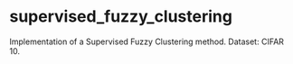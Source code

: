 # supervised_fuzzy_clustering
Implementation of a Supervised Fuzzy Clustering method.
Dataset: CIFAR 10.
